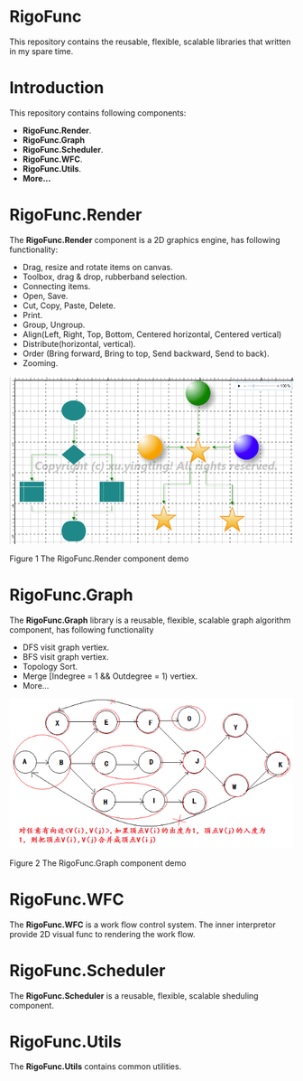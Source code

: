 RigoFunc
===
This repository contains the reusable, flexible, scalable libraries that written in my spare time. 

# Introduction

This repository contains following components:
- **RigoFunc.Render**.
- **RigoFunc.Graph**
- **RigoFunc.Scheduler**.
- **RigoFunc.WFC**.
- **RigoFunc.Utils**.
- **More...**

# RigoFunc.Render

The **RigoFunc.Render** component is a 2D graphics engine, has following functionality:
- Drag, resize and rotate items on canvas.
- Toolbox, drag & drop, rubberband selection.
- Connecting items.
- Open, Save.
- Cut, Copy, Paste, Delete.
- Print.
- Group, Ungroup.
- Align(Left, Right, Top, Bottom, Centered horizontal, Centered vertical)
- Distribute(horizontal, vertical).
- Order (Bring forward, Bring to top, Send backward, Send to back).
- Zooming.

![Figure 1](images/render-fig1.png)

Figure 1 The RigoFunc.Render component demo

# RigoFunc.Graph

The **RigoFunc.Graph** library is a reusable, flexible, scalable graph algorithm component, has following functionality
- DFS visit graph vertiex.
- BFS visit graph vertiex.
- Topology Sort.
- Merge [Indegree = 1 && Outdegree = 1) vertiex.
- More...

![Figure 2](images/graph-fig1.png)

Figure 2 The RigoFunc.Graph component demo

# RigoFunc.WFC

The **RigoFunc.WFC** is a work flow control system. The inner interpretor provide 2D visual func to rendering the work flow.

# RigoFunc.Scheduler

The **RigoFunc.Scheduler** is a reusable, flexible, scalable sheduling component.

# RigoFunc.Utils

The **RigoFunc.Utils** contains common utilities.
